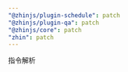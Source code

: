 ```yaml
---
"@zhinjs/plugin-schedule": patch
"@zhinjs/plugin-qa": patch
"@zhinjs/core": patch
"zhin": patch
---
```


指令解析
